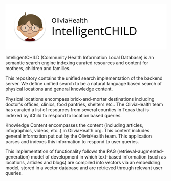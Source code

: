 <img src="https://raw.githubusercontent.com/oliviahealth/ichild-rag/refs/heads/main/assets/ichild-banner.png?token=GHSAT0AAAAAACF66JDCLKEKN5TTZWWSXYHEZYK4B3Q" />

IntelligentCHILD (Community Health Information Local Database) is an semantic search engine indexing curated resources and content for mothers, children and families.

This repository contains the unified search implementation of the backend server. We define unified search to be a natural language based search of physical locations and general knowledge content.

Physical locations encompass brick-and-mortar destinations including doctor's offices, clinics, food pantries, shelters etc..
The OliviaHealth team has curated a list of resources from several counties in Texas that is indexed by iChild to respond to location based queries.

Knowledge Content encompasses the content (including articles, infographics, videos, etc..) in OliviaHealth.org. This content includes general information put out by the OliviaHealth team. This application parses and indexes this information to respond to user queries.

This implementation of functionality follows the RAG (retrieval-augmented-generation) model of development in which text-based information (such as locations, articles and blogs) are compiled into vectors via an embedding model, stored in a vector database and are retrieved through relevant user queries.
